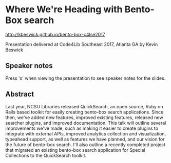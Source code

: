 # Where We're Heading with Bento-Box search

http://kbeswick.github.io/bento-box-c4lse2017

Presentation delivered at Code4Lib Southeast 2017, Atlanta GA by Kevin Beswick

## Speaker notes

Press 's' when viewing the presentation to see speaker notes for the slides.

## Abstract

Last year, NCSU Libraries released QuickSearch, an open source, Ruby on Rails based toolkit for easily creating bento-box search applications. Since then, we've added new features, improved existing features, released new searcher plugins, and improved documentation. This talk will outline several improvements we've made, such as making it easier to create plugins to integrate with external APIs, improved analytics collection and visualization, typeahead support, as well as features we have planned, and our vision for the future of bento-box search. I'll also outline a recently completed project that migrated an existing bento-box search application for Special Collections to the QuickSearch toolkit.
